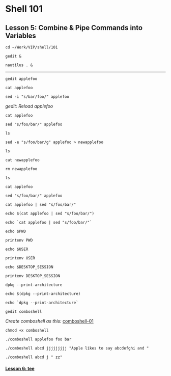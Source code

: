 # Shell 101
## Lesson 5: Combine & Pipe Commands into Variables

`cd ~/Work/VIP/shell/101`

`gedit &`

`nautilus . &`
___

`gedit applefoo`

`cat applefoo`

`sed -i "s/bar/foo/" applefoo`

*gedit: Reload applefoo*

`cat applefoo`

`sed "s/foo/bar/" applefoo`

`ls`

`sed -e "s/foo/bar/g" applefoo > newapplefoo`

`ls`

`cat newapplefoo`

`rm newapplefoo`

`ls`

`cat applefoo`

`sed "s/foo/bar/" applefoo`

`cat applefoo | sed "s/foo/bar/"`

`echo $(cat applefoo | sed "s/foo/bar/")`

`` echo `cat applefoo | sed "s/foo/bar/"` ``

`echo $PWD`

`printenv PWD`

`echo $USER`

`printenv USER`

`echo $DESKTOP_SESSION`

`printenv DESKTOP_SESSION`

`dpkg --print-architecture`

`echo $(dpkg --print-architecture)`

`` echo `dpkg --print-architecture` ``

`gedit comboshell`

*Create comboshell as this:* [comboshell-01](https://github.com/inkVerb/vip/blob/master/101-shell/comboshell-01)

`chmod +x comboshell`

`./comboshell applefoo foo bar`

`./comboshell abcd jjjjjjjjj "Apple likes to say abcdefghi and "`

`./comboshell abcd j " zz"`

#### [Lesson 6: tee](https://github.com/inkVerb/vip/blob/master/101-shell/Lesson-06.md)
